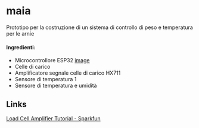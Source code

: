 # maia
Prototipo per la costruzione di un sistema di controllo di peso e temperatura per le arnie  
#### Ingredienti:
- Microcontrollore ESP32 [image](imgs/esp32.jpg)
- Celle di carico
- Amplificatore segnale celle di carico HX711
- Sensore di temperatura 1
- Sensore di temperatura e umidità

## Links
[Load Cell Amplifier Tutorial - Sparkfun](https://learn.sparkfun.com/tutorials/load-cell-amplifier-hx711-breakout-hookup-guide/all)
